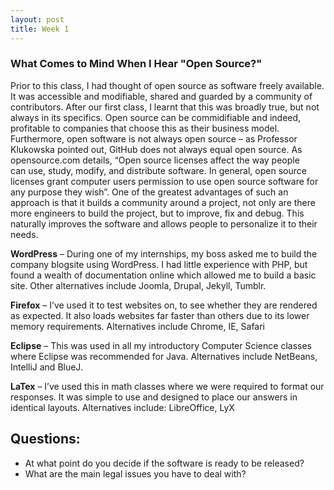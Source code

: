 ```yaml
---
layout: post
title: Week 1
---
```


### What Comes to Mind When I Hear "Open Source?"
 
Prior to this class, I had thought of open source as software freely available. It was accessible and modifiable,  shared and guarded by a community of contributors. After our first class, I learnt that this was broadly true, but not always in its specifics. Open source can be commidifiable and indeed, profitable to companies that choose this as their business model. Furthermore, open software is not always open source – as Professor Klukowska pointed out, GitHub does not always equal open source. As opensource.com details, “Open source licenses affect the way people can use, study, modify, and distribute software. In general, open source licenses grant computer users permission to use open source software for any purpose they wish”. 
One of the greatest advantages of such an approach is that it builds a community around a project, not only are there more engineers to build the project, but to improve, fix and debug. This naturally improves the software and allows people to personalize it to their needs.  

**WordPress** – During one of my internships, my boss asked me to build the company blogsite using WordPress. I had little experience with PHP, but found a wealth of documentation online which allowed me to build a basic site. Other alternatives include Joomla, Drupal, Jekyll, Tumblr. 

**Firefox** – I’ve used it to test websites on, to see whether they are rendered as expected. It also loads websites far faster than others due to its lower memory requirements. Alternatives include Chrome, IE, Safari 

**Eclipse** – This was used in all my introductory Computer Science classes where Eclipse was recommended for Java. Alternatives include NetBeans, IntelliJ and BlueJ.

**LaTex** – I’ve used this in math classes where we were required to format our responses. It was simple to use and designed to place our answers in identical layouts. Alternatives include: LibreOffice,  LyX

## Questions:
-	At what point do you decide if the software is ready to be released?
-	What are the main legal issues you have to deal with? 

